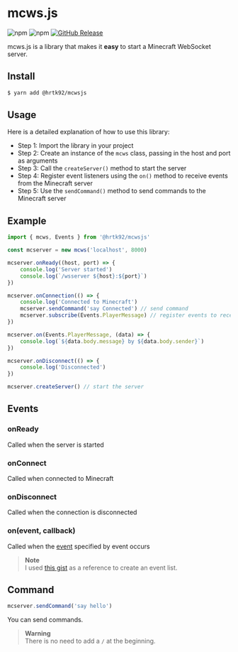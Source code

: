 # mcws.js

![npm](https://img.shields.io/npm/v/@hrtk92/mcwsjs)
![npm](https://img.shields.io/npm/dt/%40hrtk92%2Fmcwsjs)
[![GitHub Release](https://github.com/HRTK92/mcws.js/actions/workflows/release.yml/badge.svg)](https://github.com/HRTK92/mcws.js/actions/workflows/release.yml)

mcws.js is a library that makes it **easy** to start a Minecraft WebSocket server.

## Install

```sh
$ yarn add @hrtk92/mcwsjs
```

## Usage

Here is a detailed explanation of how to use this library:

- Step 1: Import the library in your project
- Step 2: Create an instance of the `mcws` class, passing in the host and port as arguments
- Step 3: Call the `createServer()` method to start the server
- Step 4: Register event listeners using the `on()` method to receive events from the Minecraft server
- Step 5: Use the `sendCommand()` method to send commands to the Minecraft server

## Example

```js
import { mcws, Events } from '@hrtk92/mcwsjs'

const mcserver = new mcws('localhost', 8000)

mcserver.onReady((host, port) => {
    console.log('Server started')
    console.log(`/wsserver ${host}:${port}`)
})

mcserver.onConnection(() => {
    console.log('Connected to Minecraft')
    mcserver.sendCommand('say Connected') // send command
    mcserver.subscribe(Events.PlayerMessage) // register events to receive
})

mcserver.on(Events.PlayerMessage, (data) => {
    console.log(`${data.body.message} by ${data.body.sender}`)
})

mcserver.onDisconnect(() => {
    console.log('Disconnected')
})

mcserver.createServer() // start the server

```

## Events

### onReady

Called when the server is started

### onConnect

Called when connected to Minecraft

### onDisconnect

Called when the connection is disconnected

### on(event, callback)

Called when the [event](https://github.com/HRTK92/mcwsjs/blob/main/src/events.ts) specified by event occurs

> **Note**  
> I used [this gist](https://gist.github.com/jocopa3/5f718f4198f1ea91a37e3a9da468675c#file-mcpe-w10-event-names) as a reference to create an event list.

## Command

```ts
mcserver.sendCommand('say hello')
```

You can send commands.

> **Warning**  
> There is no need to add a `/` at the beginning.
